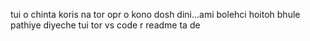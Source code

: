 tui o chinta koris na tor opr o kono dosh dini...ami bolehci hoitoh bhule pathiye diyeche
tui tor vs code r readme ta de 
